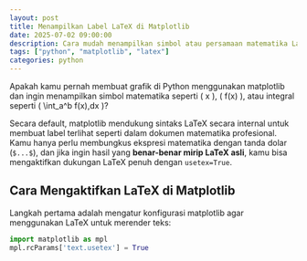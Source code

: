 ```yaml
---
layout: post
title: Menampilkan Label LaTeX di Matplotlib
date: 2025-07-02 09:00:00
description: Cara mudah menampilkan simbol atau persamaan matematika LaTeX pada label plot matplotlib dengan dukungan usetex.
tags: ["python", "matplotlib", "latex"]
categories: python
---
```


Apakah kamu pernah membuat grafik di Python menggunakan matplotlib dan ingin menampilkan simbol matematika seperti \( x \), \( f(x) \), atau integral seperti \( \int_a^b f(x)\,dx \)? 

Secara default, matplotlib mendukung sintaks LaTeX secara internal untuk membuat label terlihat seperti dalam dokumen matematika profesional. Kamu hanya perlu membungkus ekspresi matematika dengan tanda dolar (`$...$`), dan jika ingin hasil yang **benar-benar mirip LaTeX asli**, kamu bisa mengaktifkan dukungan LaTeX penuh dengan `usetex=True`.

## Cara Mengaktifkan LaTeX di Matplotlib

Langkah pertama adalah mengatur konfigurasi matplotlib agar menggunakan LaTeX untuk merender teks:

```python
import matplotlib as mpl
mpl.rcParams['text.usetex'] = True

